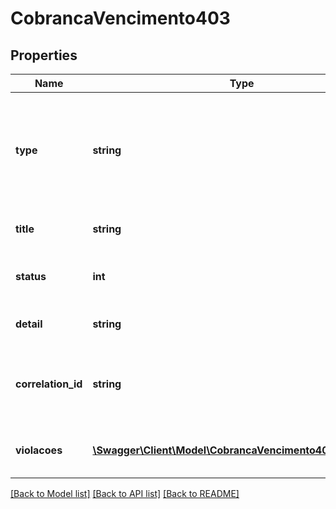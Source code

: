 # CobrancaVencimento403

## Properties
Name | Type | Description | Notes
------------ | ------------- | ------------- | -------------
**type** | **string** | URI de referência que identifica o tipo de problema. De acordo com a RFC 7807. | 
**title** | **string** | Descrição resumida do problema. | 
**status** | **int** | Código HTTP do status retornado. | 
**detail** | **string** | Descrição completa do problema. | [optional] 
**correlation_id** | **string** | Identificador de correlação do problema para fins de suporte | [optional] 
**violacoes** | [**\Swagger\Client\Model\CobrancaVencimento403Violacoes[]**](CobrancaVencimento403Violacoes.md) | Devoluções registradas no documento | [optional] 

[[Back to Model list]](../../README.md#documentation-for-models) [[Back to API list]](../../README.md#documentation-for-api-endpoints) [[Back to README]](../../README.md)

